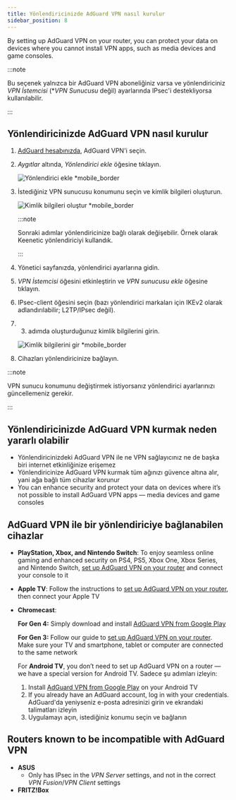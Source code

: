 ```yaml
---
title: Yönlendiricinizde AdGuard VPN nasıl kurulur
sidebar_position: 8
---
```


By setting up AdGuard VPN on your router, you can protect your data on devices where you cannot install VPN apps, such as media devices and game consoles.

:::note

Bu seçenek yalnızca bir AdGuard VPN aboneliğiniz varsa ve yönlendiriciniz _VPN İstemcisi_ (\*_VPN Sunucusu_ değil) ayarlarında IPsec'i destekliyorsa kullanılabilir.

:::

## Yönlendiricinizde AdGuard VPN nasıl kurulur

1. [AdGuard hesabınızda](https://auth.adguard.com/login.html), AdGuard VPN'i seçin.

2. _Aygıtlar_ altında, _Yönlendirici ekle_ öğesine tıklayın.

   ![Yönlendirici ekle \*mobile\_border](https://cdn.adguardvpn.com/content/kb/vpn/general/2_year.jpg)

3. İstediğiniz VPN sunucusu konumunu seçin ve kimlik bilgileri oluşturun.

   ![Kimlik bilgileri oluştur \*mobile\_border](https://cdn.adguardvpn.com/content/kb/vpn/general/configure_router.png)

   :::note

   Sonraki adımlar yönlendiricinize bağlı olarak değişebilir. Örnek olarak Keenetic yönlendiriciyi kullandık.

   :::

4. Yönetici sayfanızda, yönlendirici ayarlarına gidin.

5. _VPN İstemcisi_ öğesini etkinleştirin ve _VPN sunucusu ekle_ öğesine tıklayın.

6. IPsec-client öğesini seçin (bazı yönlendirici markaları için IKEv2 olarak adlandırılabilir; L2TP/IPsec değil).

7. 3. adımda oluşturduğunuz kimlik bilgilerini girin.

   ![Kimlik bilgilerini gir \*mobile\_border](https://cdn.adguardvpn.com/content/kb/vpn/general/vpn_connection.jpg)

8. Cihazları yönlendiricinize bağlayın.

:::note

VPN sunucu konumunu değiştirmek istiyorsanız yönlendirici ayarlarınızı güncellemeniz gerekir.

:::

## Yönlendiricinizde AdGuard VPN kurmak neden yararlı olabilir

- Yönlendiricinizdeki AdGuard VPN ile ne VPN sağlayıcınız ne de başka biri internet etkinliğinize erişemez
- Yönlendiricinize AdGuard VPN kurmak tüm ağınızı güvence altına alır, yani ağa bağlı tüm cihazlar korunur
- You can enhance security and protect your data on devices where it’s not possible to install AdGuard VPN apps — media devices and game consoles

## AdGuard VPN ile bir yönlendiriciye bağlanabilen cihazlar

- **PlayStation, Xbox, and Nintendo Switch**: To enjoy seamless online gaming and enhanced security on PS4, PS5, Xbox One, Xbox Series, and Nintendo Switch, [set up AdGuard VPN on your router](#how-to-set-up-adguard-vpn-on-your-router) and connect your console to it

- **Apple TV**: Follow the instructions to [set up AdGuard VPN on your router](#how-to-set-up-adguard-vpn-on-your-router), then connect your Apple TV

- **Chromecast**:

  **For Gen 4:** Simply download and install [AdGuard VPN from Google Play](https://play.google.com/store/apps/details?id=com.adguard.vpn)

  **For Gen 3:** Follow our guide to [set up AdGuard VPN on your router](#how-to-set-up-adguard-vpn-on-your-router). Make sure your TV and smartphone, tablet or computer are connected to the same network

  For **Android TV**, you don’t need to set up AdGuard VPN on a router — we have a special version for Android TV. Sadece şu adımları izleyin:

  1. Install [AdGuard VPN from Google Play](https://play.google.com/store/apps/details?id=com.adguard.vpn) on your Android TV
  2. If you already have an AdGuard account, log in with your credentials. AdGuard'da yeniyseniz e-posta adresinizi girin ve ekrandaki talimatları izleyin
  3. Uygulamayı açın, istediğiniz konumu seçin ve bağlanın

## Routers known to be incompatible with AdGuard VPN

- **ASUS**
  - Only has IPsec in the _VPN Server_ settings, and not in the correct _VPN Fusion_/_VPN Client_ settings
- **FRITZ!Box**
